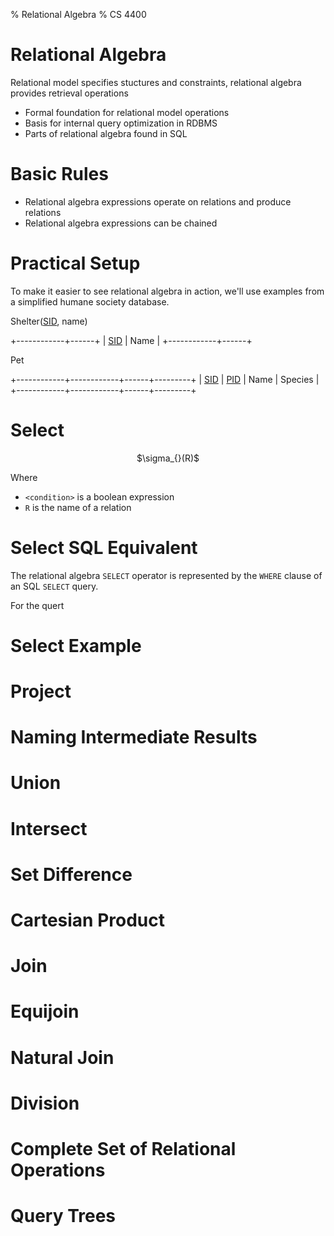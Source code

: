 % Relational Algebra
% CS 4400



# Relational Algebra

Relational model specifies stuctures and constraints, relational algebra provides retrieval operations

- Formal foundation for relational model operations
- Basis for internal query optimization in RDBMS
- Parts of relational algebra found in SQL

# Basic Rules

- Relational algebra expressions operate on relations and produce relations
- Relational algebra expressions can be chained

# Practical Setup

To make it easier to see relational algebra in action, we'll use examples from a simplified humane society database.


Shelter(<u>SID</u>, name)

+------------+------+
| <u>SID</u> | Name |
+------------+------+

Pet

+------------+------------+------+---------+
| <u>SID</u> | <u>PID</u> | Name | Species |
+------------+------------+------+---------+


# Select

<center>
$\sigma_{<condition>}(R)$
</center>

Where

- `<condition>` is a boolean expression
- `R` is the name of a relation


# Select SQL Equivalent

The relational algebra `SELECT` operator is represented by the `WHERE` clause of an SQL `SELECT` query.

For the quert

# Select Example

# Project

# Naming Intermediate Results

# Union

# Intersect

# Set Difference

# Cartesian Product

# Join

# Equijoin

# Natural Join

# Division

# Complete Set of Relational Operations

# Query Trees
